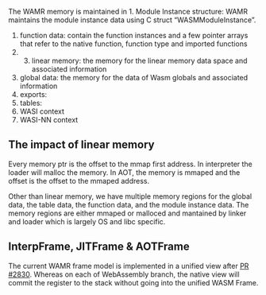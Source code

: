 The WAMR memory is maintained in 1. Module Instance structure: WAMR maintains the module instance data using C struct “WASMModuleInstance”.
1. function data: contain the function instances and a few pointer arrays that refer to the native function, function type and imported functions
2. 3. linear memory: the memory for the linear memory data space and associated information
3. global data: the memory for the data of Wasm globals and associated information
4. exports:
5. tables:
6. WASI context
7. WASI-NN context

## The impact of linear memory
Every memory ptr is the offset to the mmap first address. In interpreter the loader will malloc the memory. In AOT, the memory is mmaped and the offset is the offset to the mmaped address. 

Other than linear memory, we have multiple memory regions for the global data, the table data, the function data, and the module instance data. The memory regions are either mmaped or malloced and mantained by linker and loader which is largely OS and libc specific.

## InterpFrame, JITFrame & AOTFrame
The current WAMR frame model is implemented in a unified view after [PR #2830](). Whereas on each of WebAssembly branch, the native view will commit the register to the stack without going into the unified WASM Frame.